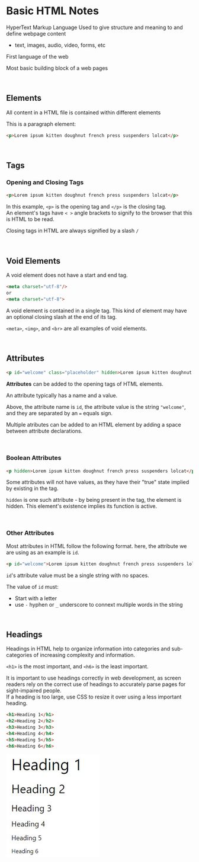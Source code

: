 # Basic HTML Notes

HyperText Markup Language
Used to give structure and meaning to and define webpage content

* text, images, audio, video, forms, etc

First language of the web

Most basic building block of a web pages

<br>

## Elements

All content in a HTML file is contained within different elements

This is a paragraph element:
```html
<p>Lorem ipsum kitten doughnut french press suspenders lolcat</p>
```
<br>


## Tags

### Opening and Closing Tags

```html
<p>Lorem ipsum kitten doughnut french press suspenders lolcat</p>
```

In this example, ```<p>``` is the opening tag and ```</p>``` is the closing tag.  
An element's tags have ```< >``` angle brackets to signify to the browser that this is HTML to be read.
  
Closing tags in HTML are always signified by a slash ```/```

<br>


## Void Elements
A void element does not have a start and end tag. 

```html
<meta charset="utf-8"/>
or
<meta charset="utf-8">
```
A void element is contained in a single tag. This kind of element may have an optional closing slash at the end of its tag.

```<meta>```, ```<img>```, and ```<br>``` are all examples of void elements.

<br>

## Attributes

```html
<p id="welcome" class="placeholder" hidden>Lorem ipsum kitten doughnut french press suspenders lolcat</p>
```

**Attributes** can be added to the opening tags of HTML elements. 

An attribute typically has a name and a value. 

Above, the attribute name is ```id```, the attribute value is the string ```"welcome"```, and they are separated by an ```=``` equals sign.

Multiple atributes can be added to an HTML element by adding a space between attribute declarations. 

<br>

### Boolean Attributes
```html
<p hidden>Lorem ipsum kitten doughnut french press suspenders lolcat</p>
```

Some attributes will not have values, as they have their "true" state implied by existing in the tag. 

```hidden``` is one such attribute - by being present in the tag, the element is hidden. This element's existence implies its function is active. 

<br>

### Other Attributes

Most attributes in HTML follow the following format. here, the attribute we are using as an example is ```id```.

```html
<p id="welcome">Lorem ipsum kitten doughnut french press suspenders lolcat</p>
```

```id```'s attribute value must be a single string with no spaces.

The value of ```id``` must:
* Start with a letter
* use ```-``` hyphen or ```_``` underscore to connext multiple words in the string

<br>

## Headings
Headings in HTML help to organize information into categories and sub-categories of increasing complexity and information. 

```<h1>``` is the most important, and ```<h6>``` is the least important.

It is important to use headings correctly in web development, as screen readers rely on the correct use of headings to accurately parse pages for sight-impaired people.   
If a heading is too large, use CSS to resize it over using a less important heading. 

```html
<h1>Heading 1</h1>
<h2>Heading 2</h2>
<h3>Heading 3</h3>
<h4>Heading 4</h4>
<h5>Heading 5</h5>
<h6>Heading 6</h6>
```
<img src="../images/Headings.JPG">

<br>
